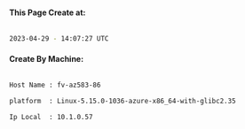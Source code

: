 
   
#### This Page Create at:

```bash

2023-04-29 - 14:07:27 UTC

```

#### Create By Machine:

```bash

Host Name : fv-az583-86

platform  : Linux-5.15.0-1036-azure-x86_64-with-glibc2.35

Ip Local  : 10.1.0.57

```

